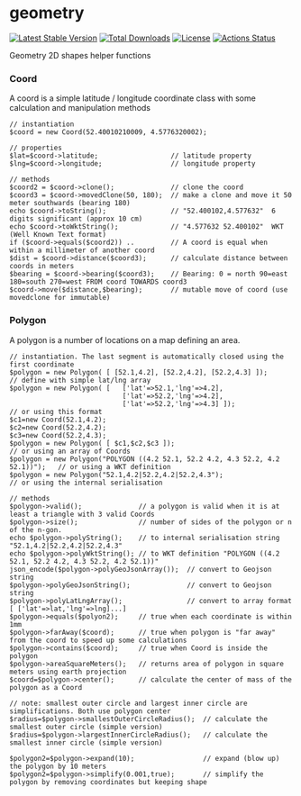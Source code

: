 # geometry
[![Latest Stable Version](https://poser.pugx.org/rvwoens/geometry/v)](//packagist.org/packages/rvwoens/geometry)
[![Total Downloads](https://poser.pugx.org/rvwoens/geometry/downloads)](//packagist.org/packages/rvwoens/geometry)
[![License](https://poser.pugx.org/rvwoens/geometry/license)](//packagist.org/packages/rvwoens/geometry)
[![Actions Status](https://github.com/rvwoens/geometry/workflows/php/badge.svg)](https://github.com/rvwoens/geometry/actions)

Geometry 2D shapes helper functions

### Coord
A coord is a simple latitude / longitude coordinate class with some calculation and manipulation methods
```
// instantiation
$coord = new Coord(52.40010210009, 4.5776320002);

// properties
$lat=$coord->latitude;                  // latitude property
$lng=$coord->longitude;                 // longitude property

// methods
$coord2 = $coord->clone();              // clone the coord
$coord3 = $coord->movedClone(50, 180);  // make a clone and move it 50 meter southwards (bearing 180)
echo $coord->toString();                // "52.400102,4.577632"  6 digits significant (approx 10 cm)
echo $coord->toWktString();             // "4.577632 52.400102"  WKT (Well Known Text format)
if ($coord->equals($coord2)) ..         // A coord is equal when within a millimeter of another coord 
$dist = $coord->distance($coord3);      // calculate distance between coords in meters
$bearing = $coord->bearing($coord3);    // Bearing: 0 = north 90=east 180=south 270=west FROM coord TOWARDS coord3
$coord->move($distance,$bearing);       // mutable move of coord (use movedclone for immutable)
```

### Polygon
A polygon is a number of locations on a map defining an area. 
```
// instantiation. The last segment is automatically closed using the first coordinate
$polygon = new Polygon( [ [52.1,4.2], [52.2,4.2], [52.2,4.3] ]);                // define with simple lat/lng array
$polygon = new Polygon( [   ['lat'=>52.1,'lng'=>4.2], 
                            ['lat'=>52.2,'lng'=>4.2], 
                            ['lat'=>52.2,'lng'=>4.3] ]);                        // or using this format
$c1=new Coord(52.1,4.2);
$c2=new Coord(52.2,4.2);
$c3=new Coord(52.2,4.3);
$polygon = new Polygon( [ $c1,$c2,$c3 ]);                                       // or using an array of Coords
$polygon = new Polygon("POLYGON ((4.2 52.1, 52.2 4.2, 4.3 52.2, 4.2 52.1))");   // or using a WKT definition
$polygon = new Polygon("52.1,4.2|52.2,4.2|52.2,4.3");                           // or using the internal serialisation 

// methods
$polygon->valid();              // a polygon is valid when it is at least a triangle with 3 valid Coords
$polygon->size();               // number of sides of the polygon or n of the n-gon.
echo $polygon->polyString();    // to internal serialisation string "52.1,4.2|52.2,4.2|52.2,4.3"
echo $polygon->polyWktString(); // to WKT definition "POLYGON ((4.2 52.1, 52.2 4.2, 4.3 52.2, 4.2 52.1))"
json_encode($polygon->polyGeoJsonArray());  // convert to Geojson string
$polygon->polyGeoJsonString();              // convert to Geojson string
$polygon->polyLatLngArray();                // convert to array format [ ['lat'=>lat,'lng'=>lng]...]
$polygon->equals($polyon2);     // true when each coordinate is within 1mm 
$polygon->farAway($coord);      // true when polygon is "far away" from the coord to speed up some calculations
$polygon->contains($coord);     // true when Coord is inside the polygon
$polygon->areaSquareMeters();   // returns area of polygon in square meters using earth projection
$coord=$polygon->center();      // calculate the center of mass of the polygon as a Coord

// note: smallest outer circle and largest inner circle are simplifications. Both use polygon center
$radius=$polygon->smallestOuterCircleRadius();  // calculate the smallest outer circle (simple version)
$radius=$polygon->largestInnerCircleRadius();   // calculate the smallest inner circle (simple version)

$polygon2=$polygon->expand(10);                 // expand (blow up) the polygon by 10 meters
$polygon2=$polygon->simplify(0.001,true);       // simplify the polygon by removing coordinates but keeping shape
```




